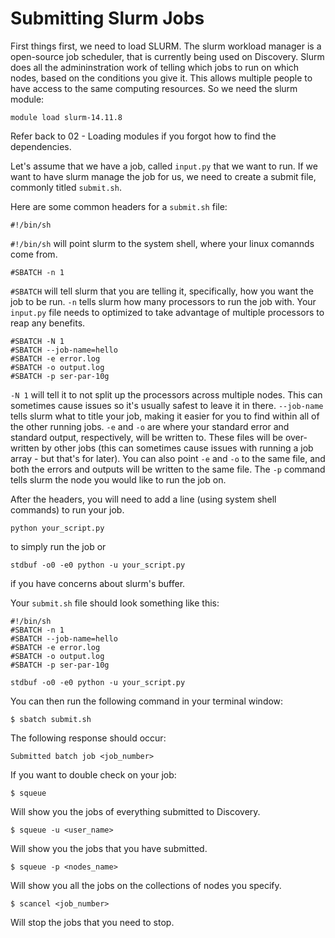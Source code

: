 # Submitting Slurm Jobs

First things first, we need to load SLURM. The slurm workload manager is a open-source job scheduler, that is currently being used on Discovery. Slurm does all the admininstration work of telling which jobs to run on which nodes, based on the conditions you give it. This allows multiple people to have access to the same computing resources. So we need the slurm module: 
	
	module load slurm-14.11.8

Refer back to 02 - Loading modules if you forgot how to find the dependencies.

Let's assume that we have a job, called `input.py` that we want to run. If we want to have slurm manage the job for us, we need to create a submit file, commonly titled `submit.sh`.

Here are some common headers for a `submit.sh` file:

	#!/bin/sh

`#!/bin/sh` will point slurm to the system shell, where your linux comannds come from.

	#SBATCH -n 1

`#SBATCH` will tell slurm that you are telling it, specifically, how you want the job to be run. `-n` tells slurm how many processors to run the job with. Your `input.py` file needs to optimized to take advantage of multiple processors to reap any benefits.

	#SBATCH -N 1
	#SBATCH --job-name=hello
	#SBATCH -e error.log
	#SBATCH -o output.log
	#SBATCH -p ser-par-10g

`-N 1` will tell it to not split up the processors across multiple nodes. This can sometimes cause issues so it's usually safest to leave it in there. `--job-name` tells slurm what to title your job, making it easier for you to find within all of the other running jobs. `-e` and `-o` are where your standard error and standard output, respectively,  will be written to. These files will be over-written by other jobs (this can sometimes cause issues with running a job array - but that's for later). You can also point `-e` and `-o` to the same file, and both the errors and outputs will be written to the same file. The `-p` command tells slurm the node you would like to run the job on.

After the headers, you will need to add a line (using system shell commands) to run your job. 

	python your_script.py

to simply run the job or

	stdbuf -o0 -e0 python -u your_script.py

if you have concerns about slurm's buffer. 

Your `submit.sh` file should look something like this:

	#!/bin/sh
	#SBATCH -n 1
	#SBATCH --job-name=hello
	#SBATCH -e error.log
	#SBATCH -o output.log
	#SBATCH -p ser-par-10g

	stdbuf -o0 -e0 python -u your_script.py

You can then run the following command in your terminal window:

	$ sbatch submit.sh

The following response should occur:
	
	Submitted batch job <job_number>

If you want to double check on your job:

	$ squeue 

Will show you the jobs of everything submitted to Discovery. 

	$ squeue -u <user_name> 

Will show you the jobs that you have submitted.

	$ squeue -p <nodes_name> 

Will show you all the jobs on the collections of nodes you specify.

	$ scancel <job_number> 

Will stop the jobs that you need to stop.



